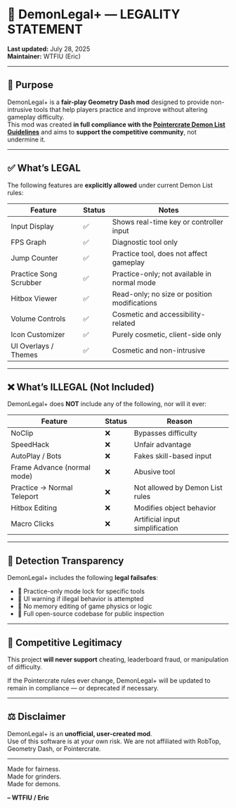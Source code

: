 # 📜 DemonLegal+ — LEGALITY STATEMENT

**Last updated:** July 28, 2025  
**Maintainer:** WTFIU (Eric)

---

## 🔐 Purpose

DemonLegal+ is a **fair-play Geometry Dash mod** designed to provide non-intrusive tools that help players practice and improve without altering gameplay difficulty.  
This mod was created **in full compliance with the [Pointercrate Demon List Guidelines](https://pointercrate.com/guidelines/)** and aims to **support the competitive community**, not undermine it.

---

## ✅ What’s LEGAL

The following features are **explicitly allowed** under current Demon List rules:

| Feature | Status | Notes |
|--------|--------|-------|
| Input Display | ✅ | Shows real-time key or controller input |
| FPS Graph | ✅ | Diagnostic tool only |
| Jump Counter | ✅ | Practice tool, does not affect gameplay |
| Practice Song Scrubber | ✅ | Practice-only; not available in normal mode |
| Hitbox Viewer | ✅ | Read-only; no size or position modifications |
| Volume Controls | ✅ | Cosmetic and accessibility-related |
| Icon Customizer | ✅ | Purely cosmetic, client-side only |
| UI Overlays / Themes | ✅ | Cosmetic and non-intrusive |

---

## ❌ What’s ILLEGAL (Not Included)

DemonLegal+ does **NOT** include any of the following, nor will it ever:

| Feature | Status | Reason |
|--------|--------|--------|
| NoClip | ❌ | Bypasses difficulty |
| SpeedHack | ❌ | Unfair advantage |
| AutoPlay / Bots | ❌ | Fakes skill-based input |
| Frame Advance (normal mode) | ❌ | Abusive tool |
| Practice → Normal Teleport | ❌ | Not allowed by Demon List rules |
| Hitbox Editing | ❌ | Modifies object behavior |
| Macro Clicks | ❌ | Artificial input simplification |

---

## 🔎 Detection Transparency

DemonLegal+ includes the following **legal failsafes**:
- 🔐 Practice-only mode lock for specific tools
- 🛑 UI warning if illegal behavior is attempted
- 🧭 No memory editing of game physics or logic
- 📁 Full open-source codebase for public inspection

---

## 🧠 Competitive Legitimacy

This project **will never support** cheating, leaderboard fraud, or manipulation of difficulty.

If the Pointercrate rules ever change, DemonLegal+ will be updated to remain in compliance — or deprecated if necessary.

---

## ⚖️ Disclaimer

DemonLegal+ is an **unofficial, user-created mod**.  
Use of this software is at your own risk. We are not affiliated with RobTop, Geometry Dash, or Pointercrate.

---

Made for fairness.  
Made for grinders.  
Made for demons.

**– WTFIU / Eric**
